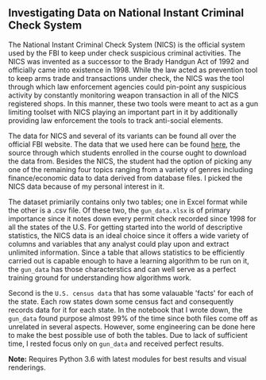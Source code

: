 ## Investigating Data on National Instant Criminal Check System

The National Instant Criminal Check System (NICS) is the official system used by the FBI to keep under check suspicious criminal activities. The NICS was invented as a successor to the Brady Handgun Act of 1992 and officially came into existence in 1998. While the law acted as prevention tool to keep arms trade and transactions under check, the NICS was the tool through which law enforcement agencies could pin-point any suspicious activity by constantly monitoring weapon transaction in all of the NICS registered shops. In this manner, these two tools were meant to act as a gun limiting toolset with NICS playing an important part in it by additionally providing law enforcement the tools to track anti-social elements.

The data for NICS and several of its variants can be found all over the official FBI website. The data that we used here can be found [here](https://github.com/BuzzFeedNews/nics-firearm-background-checks), the source through which students enrolled in the course ought to download the data from. Besides the NICS, the student had the option of picking any one of the remaining four topics ranging from a variety of genres including finance/economic data to data derived from database files. I picked the NICS data because of my personal interest in it.

The dataset primiarily contains only two tables; one in Excel format while the other is a .csv file. Of these two, the `gun_data.xlsx` is of primary importance since it notes down every permit check recorded since 1998 for all the states of the U.S. For getting started into the world of descriptive statistics, the NICS data is an ideal choice since it offers a wide variety of columns and variables that any analyst could play upon and extract unlimited information. Since a table that allows statistics to be efficiently carried out is capable enough to have a learning algorithm to be run on it, the `gun_data` has those characterstics and can well serve as a perfect training ground for understanding how algorithms work.

Second is the `U.S. census data` that has some valauable 'facts' for each of the state. Each row states down some census fact and consequently records data for it for each state. In the notebook that I wrote down, the `gun_data` found purpose almost 99% of the time since both files come off as unrelated in several aspects. However, some engineering can be done here to make the best possible use of both the tables. Due to lack of sufficient time, I rested focus only on `gun_data` and received perfect results.

**Note:** Requires Python 3.6 with latest modules for best results and visual renderings.
